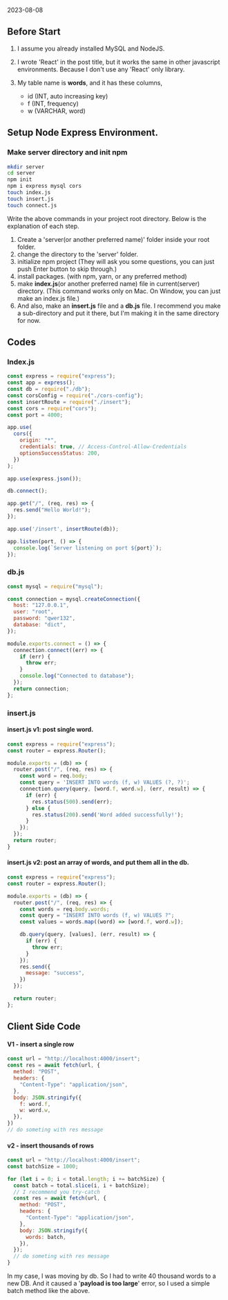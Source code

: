 2023-08-08

## Before Start

1. I assume you already installed MySQL and NodeJS.

2. I wrote 'React' in the post title, but it works the same in other javascript environments.
   Because I don't use any 'React' only library.
3. My table name is **words**, and it has these columns,
   - id (INT, auto increasing key)
   - f (INT, frequency)
   - w (VARCHAR, word)

## Setup Node Express Environment.

### Make server directory and init npm

```bash
mkdir server
cd server
npm init
npm i express mysql cors
touch index.js
touch insert.js
touch connect.js
```

Write the above commands in your project root directory.
Below is the explanation of each step.

1. Create a 'server(or another preferred name)' folder inside your root folder.
2. change the directory to the 'server' folder.
3. initialize npm project (They will ask you some questions, you can just push Enter button to skip through.)
4. install packages. (with npm, yarn, or any preferred method)
5. make **index.js**(or another preferred name) file in current(server) directory.
   (This command works only on Mac. On Window, you can just make an index.js file.)
6. And also, make an **insert.js** file and a **db.js** file. I recommend you make a sub-directory and put it there, but I'm making it in the same directory for now.

## Codes

### Index.js

```javascript
const express = require("express");
const app = express();
const db = require("./db");
const corsConfig = require("./cors-config");
const insertRoute = require("./insert");
const cors = require("cors");
const port = 4000;

app.use(
  cors({
    origin: "*",
    credentials: true, // Access-Control-Allow-Credentials
    optionsSuccessStatus: 200,
  })
);

app.use(express.json());

db.connect();

app.get("/", (req, res) => {
  res.send("Hello World!");
});

app.use('/insert', insertRoute(db));

app.listen(port, () => {
  console.log(`Server listening on port ${port}`);
});
```



### db.js

```javascript
const mysql = require("mysql");

const connection = mysql.createConnection({
  host: "127.0.0.1",
  user: "root",
  password: "qwer132",
  database: "dict",
});

module.exports.connect = () => {
  connection.connect((err) => {
    if (err) {
      throw err;
    }
    console.log("Connected to database");
  });
  return connection;
};
```

### insert.js

#### insert.js v1: post single word.

```javascript
const express = require("express");
const router = express.Router();

module.exports = (db) => {
  router.post("/", (req, res) => {
    const word = req.body;
    const query = 'INSERT INTO words (f, w) VALUES (?, ?)';
    connection.query(query, [word.f, word.w], (err, result) => {
      if (err) {
        res.status(500).send(err);
      } else {
        res.status(200).send('Word added successfully!');
      }
    });
  });
  return router;
}
```

#### insert.js v2: post an array of words, and put them all in the db.

```javascript
const express = require("express");
const router = express.Router();

module.exports = (db) => {
  router.post("/", (req, res) => {
    const words = req.body.words;
    const query = "INSERT INTO words (f, w) VALUES ?";
    const values = words.map((word) => [word.f, word.w]);

    db.query(query, [values], (err, result) => {
      if (err) {
        throw err;
      }
    });
    res.send({
      message: "success",
    })
  });

  return router;
};
```

## Client Side Code

#### V1 - insert a single row

```javascript
const url = "http://localhost:4000/insert";
const res = await fetch(url, {
  method: "POST",
  headers: {
    "Content-Type": "application/json",
  },
  body: JSON.stringify({
    f: word.f,
    w: word.w,
  }),
})
// do someting with res message
```

#### v2 - insert thousands of rows

```javascript
const url = "http://localhost:4000/insert";
const batchSize = 1000;

for (let i = 0; i < total.length; i += batchSize) {
  const batch = total.slice(i, i + batchSize);
  // I recommend you try-catch
  const res = await fetch(url, {
    method: "POST",
    headers: {
      "Content-Type": "application/json",
    },
    body: JSON.stringify({
      words: batch,
    }),
  });
  // do someting with res message
}
```

In my case, I was moving by db. So I had to write 40 thousand words to a new DB.
And it caused a '**payload is too large**'  error, so I used a simple batch method like the above.